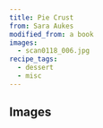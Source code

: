 ```yaml
---
title: Pie Crust
from: Sara Aukes
modified_from: a book
images:
  - scan0118_006.jpg
recipe_tags:
  - dessert
  - misc
---
```


## Images
